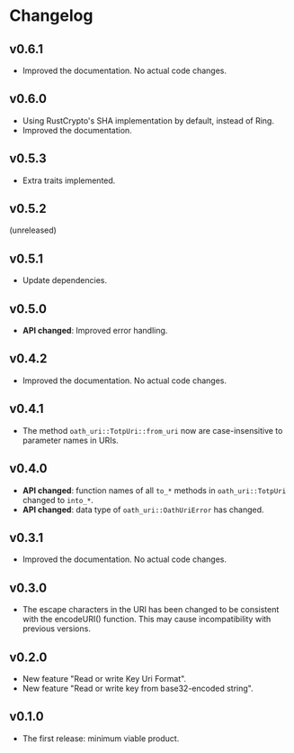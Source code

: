 # Changelog
## v0.6.1
* Improved the documentation. No actual code changes.
## v0.6.0
* Using RustCrypto's SHA implementation by default, instead of Ring.
* Improved the documentation.
## v0.5.3
* Extra traits implemented.
## v0.5.2
(unreleased)
## v0.5.1
* Update dependencies.
## v0.5.0
* **API changed**: Improved error handling.
## v0.4.2
* Improved the documentation. No actual code changes.
## v0.4.1
* The method `oath_uri::TotpUri::from_uri` now are case-insensitive to
  parameter names in URIs.
## v0.4.0
* **API changed**: function names of all `to_*` methods in `oath_uri::TotpUri`
  changed to `into_*`.
* **API changed**: data type of `oath_uri::OathUriError` has changed.
## v0.3.1
* Improved the documentation. No actual code changes.
## v0.3.0
* The escape characters in the URI has been changed to be consistent with the
  encodeURI() function. This may cause incompatibility with previous versions.
## v0.2.0
* New feature "Read or write Key Uri Format".
* New feature "Read or write key from base32-encoded string".
## v0.1.0
* The first release: minimum viable product.
